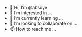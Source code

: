 - 👋 Hi, I’m @absoye
- 👀 I’m interested in ...
- 🌱 I’m currently learning ...
- 💞️ I’m looking to collaborate on ...
- 📫 How to reach me ...

<!---
absoye/absoye is a ✨ special ✨ repository because its `README.md` (this file) appears on your GitHub profile.
You can click the Preview link to take a look at your changes.
--->
